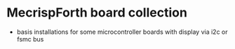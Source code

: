 # MecrispForth board collection 

 - basis installations for some microcontroller boards with display via i2c or fsmc bus

